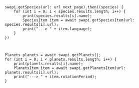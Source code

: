 
    swapi.getSpecies(url: url_next_page).then((species) {
        for (int i = 0; i < species.results.length; i++) {
            print(species.results[i].name);
            SpeciesItem item = await swapi.getSpeciesItem(url: species.results[i].url);
            print("---> " + item.language);
        }
    })



    Planets planets = await swapi.getPlanets();
    for (int i = 0; i < planets.results.length; i++) {
        print(planets.results[i].name);
        PlanetsItem item = await swapi.getPlanetsItem(url: planets.results[i].url);
        print("---> " + item.rotationPeriod);
    }